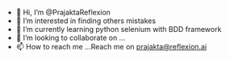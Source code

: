 - 👋 Hi, I’m @PrajaktaReflexion
- 👀 I’m interested in finding others mistakes
- 🌱 I’m currently learning python selenium with BDD framework
- 💞️ I’m looking to collaborate on ...
- 📫 How to reach me ...Reach me on prajakta@reflexion.ai

<!---
PrajaktaReflexion/PrajaktaReflexion is a ✨ special ✨ repository because its `README.md` (this file) appears on your GitHub profile.
You can click the Preview link to take a look at your changes.
--->
